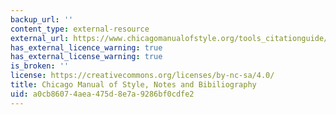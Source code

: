 ```yaml
---
backup_url: ''
content_type: external-resource
external_url: https://www.chicagomanualofstyle.org/tools_citationguide/citation-guide-1.html
has_external_licence_warning: true
has_external_license_warning: true
is_broken: ''
license: https://creativecommons.org/licenses/by-nc-sa/4.0/
title: Chicago Manual of Style, Notes and Bibiliography
uid: a0cb8607-4aea-475d-8e7a-9286bf0cdfe2
---
```

